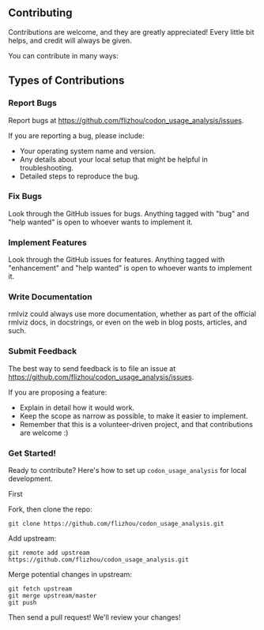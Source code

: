 ## Contributing

Contributions are welcome, and they are greatly appreciated! Every little bit
helps, and credit will always be given.

You can contribute in many ways:

## Types of Contributions


### Report Bugs

Report bugs at https://github.com/flizhou/codon_usage_analysis/issues.

If you are reporting a bug, please include:

* Your operating system name and version.
* Any details about your local setup that might be helpful in troubleshooting.
* Detailed steps to reproduce the bug.

### Fix Bugs

Look through the GitHub issues for bugs. Anything tagged with "bug" and "help
wanted" is open to whoever wants to implement it.

### Implement Features

Look through the GitHub issues for features. Anything tagged with "enhancement"
and "help wanted" is open to whoever wants to implement it.

### Write Documentation

rmlviz could always use more documentation, whether as part of the
official rmlviz docs, in docstrings, or even on the web in blog posts,
articles, and such.

### Submit Feedback

The best way to send feedback is to file an issue at https://github.com/flizhou/codon_usage_analysis/issues.

If you are proposing a feature:

* Explain in detail how it would work.
* Keep the scope as narrow as possible, to make it easier to implement.
* Remember that this is a volunteer-driven project, and that contributions
  are welcome :)
  
### Get Started!
Ready to contribute? Here's how to set up `codon_usage_analysis` for local development.

First

Fork, then clone the repo:
```
git clone https://github.com/flizhou/codon_usage_analysis.git
```

Add upstream:
```
git remote add upstream https://github.com/flizhou/codon_usage_analysis.git
```

Merge potential changes in upstream:
```
git fetch upstream
git merge upstream/master
git push
```

Then send a pull request! We'll review your changes!
